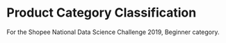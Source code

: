 # Product Category Classification
For the Shopee National Data Science Challenge 2019, Beginner category.
